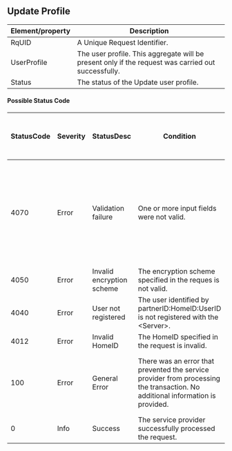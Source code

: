 ## Update Profile


|Element/property|Description|
|--- |--- |
|RqUID|A Unique Request Identifier.|
|UserProfile|The user profile. This aggregate will be present only if the request was carried out successfully.|
|Status|The status of the Update user profile.|

#### Possible Status Code

|StatusCode|Severity|StatusDesc|Condition|Action API Partner should take to resolve the error|
|--- |--- |--- |--- |--- |
|4070|Error|Validation failure|One or more input fields were not valid.|Partner should make sure the mandatory parameters are sent in the request and in the defined format as in the corresponding XSD.|
|4050|Error|Invalid encryption scheme|The encryption scheme specified in the reques is not valid.||
|4040|Error|User not registered|The user identified by partnerID:HomeID:UserID is not registered with the &lt;Server&gt;.||
|4012|Error|Invalid HomeID|The HomeID specified in the request is invalid.||
|100|Error|General Error|There was an error that prevented the service provider from processing the transaction. No additional information is provided.|If this error continues to occur, please reach out to us the timestamp and CEUserId.|
|0|Info|Success|The service provider successfully processed the request.||

